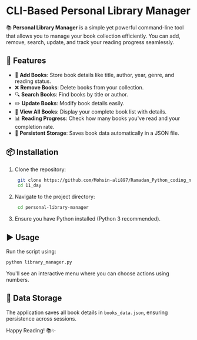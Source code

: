 # CLI-Based Personal Library Manager

📚 **Personal Library Manager** is a simple yet powerful command-line tool that allows you to manage your book collection efficiently. You can add, remove, search, update, and track your reading progress seamlessly.

## 🚀 Features
- 📖 **Add Books**: Store book details like title, author, year, genre, and reading status.
- ❌ **Remove Books**: Delete books from your collection.
- 🔍 **Search Books**: Find books by title or author.
- ✏️ **Update Books**: Modify book details easily.
- 📜 **View All Books**: Display your complete book list with details.
- 📊 **Reading Progress**: Check how many books you've read and your completion rate.
- 💾 **Persistent Storage**: Saves book data automatically in a JSON file.

## 📦 Installation
1. Clone the repository:
   ```sh
    git clone https://github.com/Mohsin-ali897/Ramadan_Python_coding_night.git
    cd 11_day

    ```
2. Navigate to the project directory:
   ```sh
    cd personal-library-manager
    ```
3. Ensure you have Python installed (Python 3 recommended).

## ▶️ Usage
Run the script using:
```sh
python library_manager.py
```

You'll see an interactive menu where you can choose actions using numbers.

## 📁 Data Storage
The application saves all book details in `books_data.json`, ensuring persistence across sessions.



Happy Reading! 📚✨
